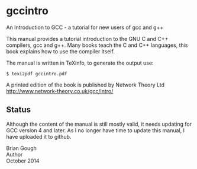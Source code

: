 gccintro
========

An Introduction to GCC - a tutorial for new users of gcc and g++

This manual provides a tutorial introduction to the GNU C and C++
compilers, gcc and g++.  Many books teach the C and C++ languages,
this book explains how to use the compiler itself.

The manual is written in TeXinfo, to generate the output use:

    $ texi2pdf gccintro.pdf

A printed edition of the book is published by Network Theory Ltd
http://www.network-theory.co.uk/gcc/intro/

Status
------

Although the content of the manual is still mostly valid, it needs
updating for GCC version 4 and later.  As I no longer have time to
update this manual, I have uploaded it to github.

Brian Gough  
Author  
October 2014  
